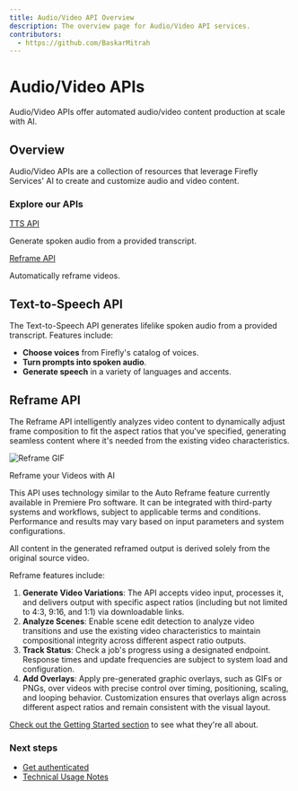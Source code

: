```yaml
---
title: Audio/Video API Overview
description: The overview page for Audio/Video API services.
contributors:
  - https://github.com/BaskarMitrah
---
```


<Hero slots="heading, text" background="rgb(233, 80, 80)"/>

# Audio/Video APIs

Audio/Video APIs offer automated audio/video content production at scale with AI.

## Overview

Audio/Video APIs are a collection of resources that leverage Firefly Services' AI to create and customize audio and video content.

<DiscoverBlock slots="heading, link, text"/>

### Explore our APIs

[TTS API](guides/)

Generate spoken audio from a provided transcript.

<DiscoverBlock slots="link, text"/>

[Reframe API](guides/)

Automatically reframe videos.

## Text-to-Speech API

The Text-to-Speech API generates lifelike spoken audio from a provided transcript. Features include:

- **Choose voices** from Firefly's catalog of voices.
- **Turn prompts into spoken audio**.
- **Generate speech** in a variety of languages and accents.

## Reframe API

The Reframe API intelligently analyzes video content to dynamically adjust frame composition to fit the aspect ratios that you've specified, generating seamless content where it's needed from the existing video characteristics.

<TextBlock slots="image, heading, text" theme="dark" />

![Reframe GIF](/images/reframe.gif)

Reframe your Videos with AI

This API uses technology similar to the Auto Reframe feature currently available in Premiere Pro software. It can be integrated with third-party systems and workflows, subject to applicable terms and conditions. Performance and results may vary based on input parameters and system configurations.

<InlineAlert variant="info" slots="text"  />

All content in the generated reframed output is derived solely from the original source video.

Reframe features include:

1. **Generate Video Variations**: The API accepts video input, processes it, and delivers output with specific aspect ratios (including but not limited to 4:3, 9:16, and 1:1) via downloadable links.
2. **Analyze Scenes**: Enable scene edit detection to analyze video transitions and use the existing video characteristics to maintain compositional integrity across different aspect ratio outputs.
3. **Track Status**: Check a job's progress using a designated endpoint. Response times and update frequencies are subject to system load and configuration.
4. **Add Overlays**: Apply pre-generated graphic overlays, such as GIFs or PNGs, over videos with precise control over timing, positioning, scaling, and looping behavior. Customization ensures that overlays align across different aspect ratios and remain consistent with the visual layout.

[Check out the Getting Started section](/getting_started/) to see what they're all about.

<Resources slots="heading, links"/>

### Next steps

* [Get authenticated](./getting_started/index.md)
* [Technical Usage Notes](./getting_started/usage/index.md)
